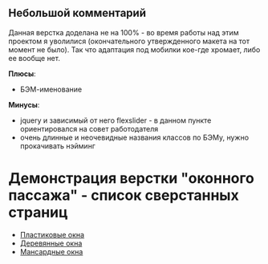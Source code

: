 ## Небольшой комментарий

Данная верстка доделана не на 100% - во время работы над этим проектом я уволилися (окончательного утвержденного макета на тот момент не было). Так что адаптация под мобилки кое-где хромает, либо ее вообще нет.

**Плюсы**:
- БЭМ-именование

**Минусы**:
- jquery и зависимый от него flexslider - в данном пункте ориентировался на совет работодателя
- очень длинные и неочевидные названия классов по БЭМу, нужно прокачивать нэйминг

# Демонстрация верстки "оконного пассажа" - список сверстанных страниц
- [Пластиковые окна](plastic.html)
- [Деревянные окна](wooden.html)
- [Мансардные окна](mansard.html)
